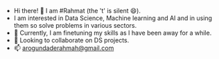 - Hi there! 👋 I am #Rahmat (the 't' is silent 😄).
- I am interested in Data Science, Machine learning and AI and in using them so solve problems in various sectors.
- 🌱 Currently, I am finetuning my skills as I have been away for a while.
- 👯 Looking to collaborate on DS projects.
- 📫 arogundaderahmah@gmail.com

<!--
**NickessFury/NickessFury** is a ✨ _special_ ✨ repository because its `README.md` (this file) appears on your GitHub profile.

Here are some ideas to get you started:

- 🔭 I’m currently working on ...
- 🌱 I’m currently learning ...
- 👯 I’m looking to collaborate on ...
- 🤔 I’m looking for help with ...
- 💬 Ask me about ...
- 📫 How to reach me: ...
- 😄 Pronouns: ...
- ⚡ Fun fact: ...
-->
